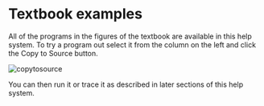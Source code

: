 # Textbook examples

All of the programs in the figures of the textbook are available in this help system.
To try a program out select it from the column on the left and click the Copy to Source button.

![copytosource](qrc:/help-asm/images/copytosource.png)

You can then run it or trace it as described in later sections of this help system.
